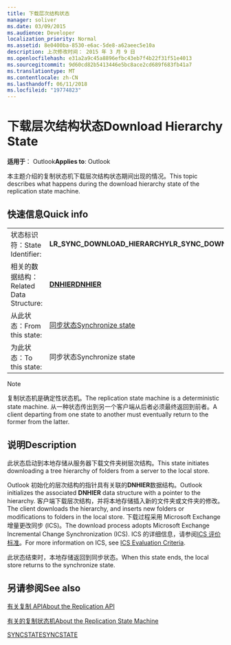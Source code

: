 ```yaml
---
title: 下载层次结构状态
manager: soliver
ms.date: 03/09/2015
ms.audience: Developer
localization_priority: Normal
ms.assetid: 8e0400ba-8530-e6ac-5de8-a62aeec5e10a
description: 上次修改时间： 2015 年 3 月 9 日
ms.openlocfilehash: e31a2a9c45a8896efbc43eb7f4b22f31f51e4013
ms.sourcegitcommit: 9d60cd82b5413446e5bc8ace2cd689f683fb41a7
ms.translationtype: MT
ms.contentlocale: zh-CN
ms.lasthandoff: 06/11/2018
ms.locfileid: "19774823"
---
```

# <a name="download-hierarchy-state"></a><span data-ttu-id="fbe14-103">下载层次结构状态</span><span class="sxs-lookup"><span data-stu-id="fbe14-103">Download Hierarchy State</span></span>

  
  
<span data-ttu-id="fbe14-104">**适用于**： Outlook</span><span class="sxs-lookup"><span data-stu-id="fbe14-104">**Applies to**: Outlook</span></span> 
  
 <span data-ttu-id="fbe14-105">本主题介绍的复制状态机下载层次结构状态期间出现的情况。</span><span class="sxs-lookup"><span data-stu-id="fbe14-105">This topic describes what happens during the download hierarchy state of the replication state machine.</span></span> 
  
## <a name="quick-info"></a><span data-ttu-id="fbe14-106">快速信息</span><span class="sxs-lookup"><span data-stu-id="fbe14-106">Quick info</span></span>

|||
|:-----|:-----|
|<span data-ttu-id="fbe14-107">状态标识符：</span><span class="sxs-lookup"><span data-stu-id="fbe14-107">State Identifier:</span></span>  <br/> |<span data-ttu-id="fbe14-108">**LR_SYNC_DOWNLOAD_HIERARCHY**</span><span class="sxs-lookup"><span data-stu-id="fbe14-108">**LR_SYNC_DOWNLOAD_HIERARCHY**</span></span> <br/> |
|<span data-ttu-id="fbe14-109">相关的数据结构：</span><span class="sxs-lookup"><span data-stu-id="fbe14-109">Related Data Structure:</span></span>  <br/> |<span data-ttu-id="fbe14-110">**[DNHIER](dnhier.md)**</span><span class="sxs-lookup"><span data-stu-id="fbe14-110">**[DNHIER](dnhier.md)**</span></span> <br/> |
|<span data-ttu-id="fbe14-111">从此状态：</span><span class="sxs-lookup"><span data-stu-id="fbe14-111">From this state:</span></span>  <br/> |[<span data-ttu-id="fbe14-112">同步状态</span><span class="sxs-lookup"><span data-stu-id="fbe14-112">Synchronize state</span></span>](synchronize-state.md) <br/> |
|<span data-ttu-id="fbe14-113">为此状态：</span><span class="sxs-lookup"><span data-stu-id="fbe14-113">To this state:</span></span>  <br/> |<span data-ttu-id="fbe14-114">同步状态</span><span class="sxs-lookup"><span data-stu-id="fbe14-114">Synchronize state</span></span>  <br/> |
   
> [!NOTE]
> <span data-ttu-id="fbe14-115">复制状态机是确定性状态机。</span><span class="sxs-lookup"><span data-stu-id="fbe14-115">The replication state machine is a deterministic state machine.</span></span> <span data-ttu-id="fbe14-116">从一种状态传出到另一个客户端从后者必须最终返回到前者。</span><span class="sxs-lookup"><span data-stu-id="fbe14-116">A client departing from one state to another must eventually return to the former from the latter.</span></span> 
  
## <a name="description"></a><span data-ttu-id="fbe14-117">说明</span><span class="sxs-lookup"><span data-stu-id="fbe14-117">Description</span></span>

<span data-ttu-id="fbe14-118">此状态启动到本地存储从服务器下载文件夹树层次结构。</span><span class="sxs-lookup"><span data-stu-id="fbe14-118">This state initiates downloading a tree hierarchy of folders from a server to the local store.</span></span> 
  
<span data-ttu-id="fbe14-119">Outlook 初始化的层次结构的指针具有关联的**DNHIER**数据结构。</span><span class="sxs-lookup"><span data-stu-id="fbe14-119">Outlook initializes the associated **DNHIER** data structure with a pointer to the hierarchy.</span></span> <span data-ttu-id="fbe14-120">客户端下载层次结构，并将本地存储插入新的文件夹或文件夹的修改。</span><span class="sxs-lookup"><span data-stu-id="fbe14-120">The client downloads the hierarchy, and inserts new folders or modifications to folders in the local store.</span></span> <span data-ttu-id="fbe14-121">下载过程采用 Microsoft Exchange 增量更改同步 (ICS)。</span><span class="sxs-lookup"><span data-stu-id="fbe14-121">The download process adopts Microsoft Exchange Incremental Change Synchronization (ICS).</span></span> <span data-ttu-id="fbe14-122">ICS 的详细信息，请参阅[ICS 评价标准](http://msdn.microsoft.com/en-us/library/aa579252%28EXCHG.80%29.aspx)。</span><span class="sxs-lookup"><span data-stu-id="fbe14-122">For more information on ICS, see [ICS Evaluation Criteria](http://msdn.microsoft.com/en-us/library/aa579252%28EXCHG.80%29.aspx).</span></span>
  
<span data-ttu-id="fbe14-123">此状态结束时，本地存储返回到同步状态。</span><span class="sxs-lookup"><span data-stu-id="fbe14-123">When this state ends, the local store returns to the synchronize state.</span></span>
  
## <a name="see-also"></a><span data-ttu-id="fbe14-124">另请参阅</span><span class="sxs-lookup"><span data-stu-id="fbe14-124">See also</span></span>



[<span data-ttu-id="fbe14-125">有关复制 API</span><span class="sxs-lookup"><span data-stu-id="fbe14-125">About the Replication API</span></span>](about-the-replication-api.md)
  
[<span data-ttu-id="fbe14-126">有关的复制状态机</span><span class="sxs-lookup"><span data-stu-id="fbe14-126">About the Replication State Machine</span></span>](about-the-replication-state-machine.md)
  
[<span data-ttu-id="fbe14-127">SYNCSTATE</span><span class="sxs-lookup"><span data-stu-id="fbe14-127">SYNCSTATE</span></span>](syncstate.md)

